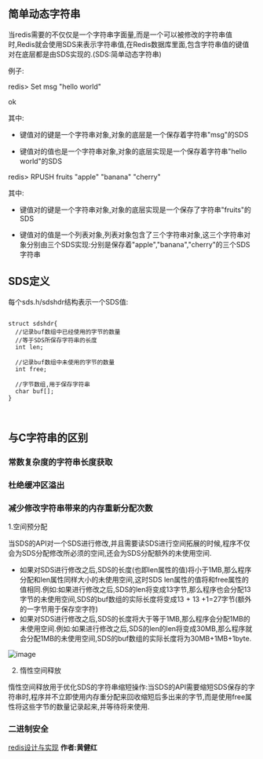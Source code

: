 
## 简单动态字符串

当redis需要的不仅仅是一个字符串字面量,而是一个可以被修改的字符串值时,Redis就会使用SDS来表示字符串值,在Redis数据库里面,包含字符串值的键值对在底层都是由SDS实现的.(SDS:简单动态字符串)

例子:

redis> Set msg "hello world"

ok

其中:

- 键值对的键是一个字符串对象,对象的底层是一个保存着字符串"msg"的SDS

- 键值对的值也是一个字符串对象,对象的底层实现是一个保存着字符串"hello world"的SDS

redis> RPUSH fruits "apple" "banana" "cherry"

其中:

- 键值对的键是一个字符串对象,对象的底层实现是一个保存了字符串"fruits"的SDS

- 键值对的值是一个列表对象,列表对象包含了三个字符串对象,这三个字符串对象分别由三个SDS实现:分别是保存着"apple","banana","cherry"的三个SDS字符串


## SDS定义

每个sds.h/sdshdr结构表示一个SDS值:

```

struct sdshdr{
  //记录buf数组中已经使用的字节的数量
  //等于SDS所保存字符串的长度
  int len;

  //记录buf数组中未使用的字节的数量
  int free;

  //字节数组,用于保存字符串
  char buf[];
}



```

## 与C字符串的区别


### 常数复杂度的字符串长度获取

### 杜绝缓冲区溢出

### 减少修改字符串带来的内存重新分配次数

1.空间预分配

当SDS的API对一个SDS进行修改,并且需要读SDS进行空间拓展的时候,程序不仅会为SDS分配修改所必须的空间,还会为SDS分配额外的未使用空间.

- 如果对SDS进行修改之后,SDS的长度(也即len属性的值)将小于1MB,那么程序分配和len属性同样大小的未使用空间,这时SDS len属性的值将和free属性的值相同.例如:如果进行修改之后,SDS的len将变成13字节,那么程序也会分配13字节的未使用空间,SDS的buf数组的实际长度将变成13 + 13 +1=27字节(额外的一字节用于保存空字符)
- 如果对SDS进行修改之后,SDS的长度将大于等于1MB,那么程序会分配1MB的未使用空间.例如:如果进行修改之后,SDS的len的len将变成30MB,那么程序就会分配1MB的未使用空间,SDS的buf数组的实际长度将为30MB+1MB+1byte.

![image](http://7xpuj1.com1.z0.glb.clouddn.com/sds%E5%92%8Cc%E5%AD%97%E7%AC%A6%E4%B8%B2%E7%9A%84%E5%8C%BA%E5%88%AB.png)


2. 惰性空间释放

惰性空间释放用于优化SDS的字符串缩短操作:当SDS的API需要缩短SDS保存的字符串时,程序并不立即使用内存重分配来回收缩短后多出来的字节,而是使用free属性将这些字节的数量记录起来,并等待将来使用.

### 二进制安全

[redis设计与实现](https://book.douban.com/subject/25900156/) **作者:黄健红**
